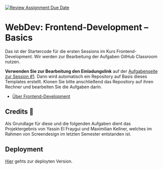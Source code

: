 [![Review Assignment Due Date](https://classroom.github.com/assets/deadline-readme-button-24ddc0f5d75046c5622901739e7c5dd533143b0c8e959d652212380cedb1ea36.svg)](https://classroom.github.com/a/vhzxm6lR)
# WebDev: Frontend-Development – Basics

Das ist der Startercode für die ersten Sessions im Kurs Frontend-Development. Wir werden zur Bearbeitung der Aufgaben GitHub Classroom nutzen.

**Verwenden Sie zur Bearbeitung den Einladungslink** auf der [Aufgabenseite zur Session #1](https://th-koeln.github.io/mi-bachelor-webdevelopment/assignments/fd_01_html-1/). Dann wird automatisch ein Repository auf Basis dieses Templates erstellt. Klonen Sie bitte anschließend das Repository auf ihren Rechner und bearbeiten Sie die Aufgaben darin.

- [Über Frontend-Development](https://th-koeln.github.io/mi-bachelor-webdevelopment/frontend-development/)

## Credits 📝
Als Grundlage für diese und die folgenden Aufgaben dient das Projektergebnis von Yassin El Fraygui und Maximilian Kellner, welches im Rahmen von Screendesign im letzten Semester entstanden ist.

## Deployment
[Hier](https://www.gm.th-koeln.de/~inf2305/frontenddevelopment/semantisches-html-1/index.html) gehts zur deployten Version.